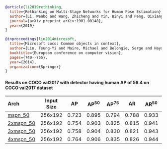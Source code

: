 <!-- [ALGORITHM] -->

```bibtex
@article{li2019rethinking,
  title={Rethinking on Multi-Stage Networks for Human Pose Estimation},
  author={Li, Wenbo and Wang, Zhicheng and Yin, Binyi and Peng, Qixiang and Du, Yuming and Xiao, Tianzi and Yu, Gang and Lu, Hongtao and Wei, Yichen and Sun, Jian},
  journal={arXiv preprint arXiv:1901.00148},
  year={2019}
}
```

<!-- [DATASET] -->

```bibtex
@inproceedings{lin2014microsoft,
  title={Microsoft coco: Common objects in context},
  author={Lin, Tsung-Yi and Maire, Michael and Belongie, Serge and Hays, James and Perona, Pietro and Ramanan, Deva and Doll{\'a}r, Piotr and Zitnick, C Lawrence},
  booktitle={European conference on computer vision},
  pages={740--755},
  year={2014},
  organization={Springer}
}
```

#### Results on COCO val2017 with detector having human AP of 56.4 on COCO val2017 dataset

| Arch  | Input Size | AP | AP<sup>50</sup> | AP<sup>75</sup> | AR | AR<sup>50</sup> | ckpt | log |
| :-------------- | :-----------: | :------: | :------: | :------: | :------: | :------: |:------: |:------: |
| [mspn_50](/configs/body/2D_Kpt_SV_RGB_Img/topdown_hm/coco/mspn50_coco_256x192.py) | 256x192 | 0.723 | 0.895 | 0.794 | 0.788 | 0.933 | [ckpt](https://download.openmmlab.com/mmpose/top_down/mspn/mspn50_coco_256x192-8fbfb5d0_20201123.pth) | [log](https://download.openmmlab.com/mmpose/top_down/mspn/mspn50_coco_256x192_20201123.log.json) |
| [2xmspn_50](/configs/body/2D_Kpt_SV_RGB_Img/topdown_hm/coco/2xmspn50_coco_256x192.py) | 256x192 | 0.754 | 0.903 | 0.825 | 0.815 | 0.941 | [ckpt](https://download.openmmlab.com/mmpose/top_down/mspn/2xmspn50_coco_256x192-c8765a5c_20201123.pth) | [log](https://download.openmmlab.com/mmpose/top_down/mspn/2xmspn50_coco_256x192_20201123.log.json) |
| [3xmspn_50](/configs/body/2D_Kpt_SV_RGB_Img/topdown_hm/coco/3xmspn50_coco_256x192.py) | 256x192 | 0.758 | 0.904 | 0.830 | 0.821 | 0.943 | [ckpt](https://download.openmmlab.com/mmpose/top_down/mspn/3xmspn50_coco_256x192-e348f18e_20201123.pth) | [log](https://download.openmmlab.com/mmpose/top_down/mspn/3xmspn50_coco_256x192_20201123.log.json) |
| [4xmspn_50](/configs/body/2D_Kpt_SV_RGB_Img/topdown_hm/coco/4xmspn50_coco_256x192.py) | 256x192 | 0.764 | 0.906 | 0.835 | 0.826 | 0.944 | [ckpt](https://download.openmmlab.com/mmpose/top_down/mspn/4xmspn50_coco_256x192-7b837afb_20201123.pth) | [log](https://download.openmmlab.com/mmpose/top_down/mspn/4xmspn50_coco_256x192_20201123.log.json) |
